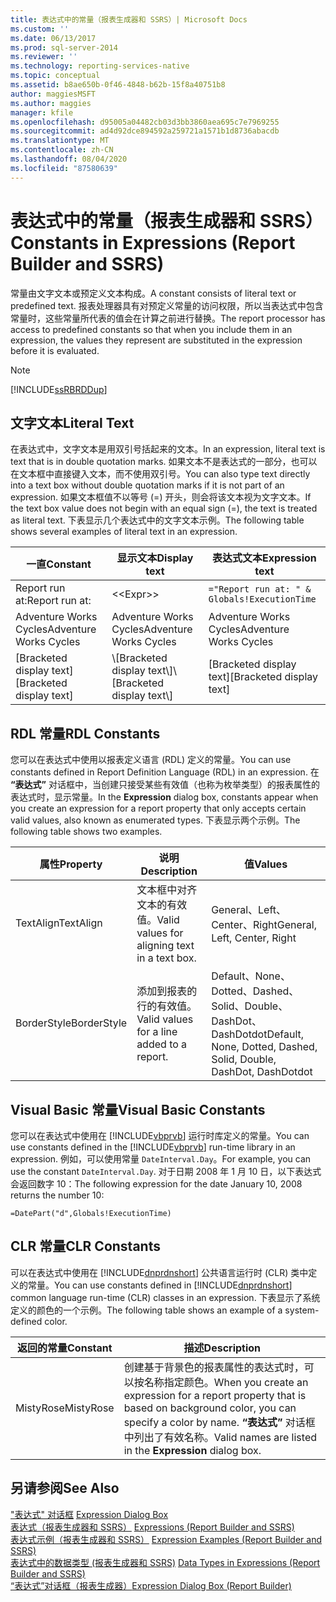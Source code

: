 ```yaml
---
title: 表达式中的常量（报表生成器和 SSRS）| Microsoft Docs
ms.custom: ''
ms.date: 06/13/2017
ms.prod: sql-server-2014
ms.reviewer: ''
ms.technology: reporting-services-native
ms.topic: conceptual
ms.assetid: b8ae650b-0f46-4848-b62b-15f8a40751b8
author: maggiesMSFT
ms.author: maggies
manager: kfile
ms.openlocfilehash: d95005a04482cb03d3bb3860aea695c7e7969255
ms.sourcegitcommit: ad4d92dce894592a259721a1571b1d8736abacdb
ms.translationtype: MT
ms.contentlocale: zh-CN
ms.lasthandoff: 08/04/2020
ms.locfileid: "87580639"
---
```

# <a name="constants-in-expressions-report-builder-and-ssrs"></a><span data-ttu-id="a18d7-102">表达式中的常量（报表生成器和 SSRS）</span><span class="sxs-lookup"><span data-stu-id="a18d7-102">Constants in Expressions (Report Builder and SSRS)</span></span>
  <span data-ttu-id="a18d7-103">常量由文字文本或预定义文本构成。</span><span class="sxs-lookup"><span data-stu-id="a18d7-103">A constant consists of literal text or predefined text.</span></span> <span data-ttu-id="a18d7-104">报表处理器具有对预定义常量的访问权限，所以当表达式中包含常量时，这些常量所代表的值会在计算之前进行替换。</span><span class="sxs-lookup"><span data-stu-id="a18d7-104">The report processor has access to predefined constants so that when you include them in an expression, the values they represent are substituted in the expression before it is evaluated.</span></span>  
  
> [!NOTE]  
>  [!INCLUDE[ssRBRDDup](../../includes/ssrbrddup-md.md)]  
  
## <a name="literal-text"></a><span data-ttu-id="a18d7-105">文字文本</span><span class="sxs-lookup"><span data-stu-id="a18d7-105">Literal Text</span></span>  
 <span data-ttu-id="a18d7-106">在表达式中，文字文本是用双引号括起来的文本。</span><span class="sxs-lookup"><span data-stu-id="a18d7-106">In an expression, literal text is text that is in double quotation marks.</span></span> <span data-ttu-id="a18d7-107">如果文本不是表达式的一部分，也可以在文本框中直接键入文本，而不使用双引号。</span><span class="sxs-lookup"><span data-stu-id="a18d7-107">You can also type text directly into a text box without double quotation marks if it is not part of an expression.</span></span> <span data-ttu-id="a18d7-108">如果文本框值不以等号 (=) 开头，则会将该文本视为文字文本。</span><span class="sxs-lookup"><span data-stu-id="a18d7-108">If the text box value does not begin with an equal sign (=), the text is treated as literal text.</span></span> <span data-ttu-id="a18d7-109">下表显示几个表达式中的文字文本示例。</span><span class="sxs-lookup"><span data-stu-id="a18d7-109">The following table shows several examples of literal text in an expression.</span></span>  
  
|<span data-ttu-id="a18d7-110">一直</span><span class="sxs-lookup"><span data-stu-id="a18d7-110">Constant</span></span>|<span data-ttu-id="a18d7-111">显示文本</span><span class="sxs-lookup"><span data-stu-id="a18d7-111">Display text</span></span>|<span data-ttu-id="a18d7-112">表达式文本</span><span class="sxs-lookup"><span data-stu-id="a18d7-112">Expression text</span></span>|  
|--------------|------------------|---------------------|  
|<span data-ttu-id="a18d7-113">Report run at:</span><span class="sxs-lookup"><span data-stu-id="a18d7-113">Report run at:</span></span>|<\<Expr>>|`="Report run at: " & Globals!ExecutionTime`|  
|<span data-ttu-id="a18d7-114">Adventure Works Cycles</span><span class="sxs-lookup"><span data-stu-id="a18d7-114">Adventure Works Cycles</span></span>|<span data-ttu-id="a18d7-115">Adventure Works Cycles</span><span class="sxs-lookup"><span data-stu-id="a18d7-115">Adventure Works Cycles</span></span>|<span data-ttu-id="a18d7-116">Adventure Works Cycles</span><span class="sxs-lookup"><span data-stu-id="a18d7-116">Adventure Works Cycles</span></span>|  
|<span data-ttu-id="a18d7-117">[Bracketed display text]</span><span class="sxs-lookup"><span data-stu-id="a18d7-117">[Bracketed display text]</span></span>|<span data-ttu-id="a18d7-118">\\[Bracketed display text\\]</span><span class="sxs-lookup"><span data-stu-id="a18d7-118">\\[Bracketed display text\\]</span></span>|<span data-ttu-id="a18d7-119">[Bracketed display text]</span><span class="sxs-lookup"><span data-stu-id="a18d7-119">[Bracketed display text]</span></span>|  
  
## <a name="rdl-constants"></a><span data-ttu-id="a18d7-120">RDL 常量</span><span class="sxs-lookup"><span data-stu-id="a18d7-120">RDL Constants</span></span>  
 <span data-ttu-id="a18d7-121">您可以在表达式中使用以报表定义语言 (RDL) 定义的常量。</span><span class="sxs-lookup"><span data-stu-id="a18d7-121">You can use constants defined in Report Definition Language (RDL) in an expression.</span></span> <span data-ttu-id="a18d7-122">在 **“表达式”** 对话框中，当创建只接受某些有效值（也称为枚举类型）的报表属性的表达式时，显示常量。</span><span class="sxs-lookup"><span data-stu-id="a18d7-122">In the **Expression** dialog box, constants appear when you create an expression for a report property that only accepts certain valid values, also known as enumerated types.</span></span> <span data-ttu-id="a18d7-123">下表显示两个示例。</span><span class="sxs-lookup"><span data-stu-id="a18d7-123">The following table shows two examples.</span></span>  
  
|<span data-ttu-id="a18d7-124">属性</span><span class="sxs-lookup"><span data-stu-id="a18d7-124">Property</span></span>|<span data-ttu-id="a18d7-125">说明</span><span class="sxs-lookup"><span data-stu-id="a18d7-125">Description</span></span>|<span data-ttu-id="a18d7-126">值</span><span class="sxs-lookup"><span data-stu-id="a18d7-126">Values</span></span>|  
|--------------|-----------------|------------|  
|<span data-ttu-id="a18d7-127">TextAlign</span><span class="sxs-lookup"><span data-stu-id="a18d7-127">TextAlign</span></span>|<span data-ttu-id="a18d7-128">文本框中对齐文本的有效值。</span><span class="sxs-lookup"><span data-stu-id="a18d7-128">Valid values for aligning text in a text box.</span></span>|<span data-ttu-id="a18d7-129">General、Left、Center、Right</span><span class="sxs-lookup"><span data-stu-id="a18d7-129">General, Left, Center, Right</span></span>|  
|<span data-ttu-id="a18d7-130">BorderStyle</span><span class="sxs-lookup"><span data-stu-id="a18d7-130">BorderStyle</span></span>|<span data-ttu-id="a18d7-131">添加到报表的行的有效值。</span><span class="sxs-lookup"><span data-stu-id="a18d7-131">Valid values for a line added to a report.</span></span>|<span data-ttu-id="a18d7-132">Default、None、Dotted、Dashed、Solid、Double、DashDot、DashDotdot</span><span class="sxs-lookup"><span data-stu-id="a18d7-132">Default, None, Dotted, Dashed, Solid, Double, DashDot, DashDotdot</span></span>|  
  
## <a name="visual-basic-constants"></a><span data-ttu-id="a18d7-133">Visual Basic 常量</span><span class="sxs-lookup"><span data-stu-id="a18d7-133">Visual Basic Constants</span></span>  
 <span data-ttu-id="a18d7-134">您可以在表达式中使用在 [!INCLUDE[vbprvb](../../includes/vbprvb-md.md)] 运行时库定义的常量。</span><span class="sxs-lookup"><span data-stu-id="a18d7-134">You can use constants defined in the [!INCLUDE[vbprvb](../../includes/vbprvb-md.md)] run-time library in an expression.</span></span> <span data-ttu-id="a18d7-135">例如，可以使用常量 `DateInterval.Day`。</span><span class="sxs-lookup"><span data-stu-id="a18d7-135">For example, you can use the constant `DateInterval.Day`.</span></span> <span data-ttu-id="a18d7-136">对于日期 2008 年 1 月 10 日，以下表达式会返回数字 10：</span><span class="sxs-lookup"><span data-stu-id="a18d7-136">The following expression for the date January 10, 2008 returns the number 10:</span></span>  
  
 `=DatePart("d",Globals!ExecutionTime)`  
  
## <a name="clr-constants"></a><span data-ttu-id="a18d7-137">CLR 常量</span><span class="sxs-lookup"><span data-stu-id="a18d7-137">CLR Constants</span></span>  
 <span data-ttu-id="a18d7-138">可以在表达式中使用在 [!INCLUDE[dnprdnshort](../../includes/dnprdnshort-md.md)] 公共语言运行时 (CLR) 类中定义的常量。</span><span class="sxs-lookup"><span data-stu-id="a18d7-138">You can use constants defined in [!INCLUDE[dnprdnshort](../../includes/dnprdnshort-md.md)] common language run-time (CLR) classes in an expression.</span></span> <span data-ttu-id="a18d7-139">下表显示了系统定义的颜色的一个示例。</span><span class="sxs-lookup"><span data-stu-id="a18d7-139">The following table shows an example of a system-defined color.</span></span>  
  
|<span data-ttu-id="a18d7-140">返回的常量</span><span class="sxs-lookup"><span data-stu-id="a18d7-140">Constant</span></span>|<span data-ttu-id="a18d7-141">描述</span><span class="sxs-lookup"><span data-stu-id="a18d7-141">Description</span></span>|  
|--------------|-----------------|  
|<span data-ttu-id="a18d7-142">MistyRose</span><span class="sxs-lookup"><span data-stu-id="a18d7-142">MistyRose</span></span>|<span data-ttu-id="a18d7-143">创建基于背景色的报表属性的表达式时，可以按名称指定颜色。</span><span class="sxs-lookup"><span data-stu-id="a18d7-143">When you create an expression for a report property that is based on background color, you can specify a color by name.</span></span> <span data-ttu-id="a18d7-144">**“表达式”** 对话框中列出了有效名称。</span><span class="sxs-lookup"><span data-stu-id="a18d7-144">Valid names are listed in the **Expression** dialog box.</span></span>|  
  
## <a name="see-also"></a><span data-ttu-id="a18d7-145">另请参阅</span><span class="sxs-lookup"><span data-stu-id="a18d7-145">See Also</span></span>  
 <span data-ttu-id="a18d7-146">["表达式" 对话框](../expression-dialog-box.md) </span><span class="sxs-lookup"><span data-stu-id="a18d7-146">[Expression Dialog Box](../expression-dialog-box.md) </span></span>  
 <span data-ttu-id="a18d7-147">[表达式（报表生成器和 SSRS）](expressions-report-builder-and-ssrs.md) </span><span class="sxs-lookup"><span data-stu-id="a18d7-147">[Expressions &#40;Report Builder and SSRS&#41;](expressions-report-builder-and-ssrs.md) </span></span>  
 <span data-ttu-id="a18d7-148">[表达式示例（报表生成器和 SSRS）](expression-examples-report-builder-and-ssrs.md) </span><span class="sxs-lookup"><span data-stu-id="a18d7-148">[Expression Examples &#40;Report Builder and SSRS&#41;](expression-examples-report-builder-and-ssrs.md) </span></span>  
 <span data-ttu-id="a18d7-149">[表达式中的数据类型 &#40;报表生成器和 SSRS&#41;](data-types-in-expressions-report-builder-and-ssrs.md) </span><span class="sxs-lookup"><span data-stu-id="a18d7-149">[Data Types in Expressions &#40;Report Builder and SSRS&#41;](data-types-in-expressions-report-builder-and-ssrs.md) </span></span>  
 [<span data-ttu-id="a18d7-150">“表达式”对话框（报表生成器）</span><span class="sxs-lookup"><span data-stu-id="a18d7-150">Expression Dialog Box &#40;Report Builder&#41;</span></span>](../expression-dialog-box-report-builder.md)  
  
  
